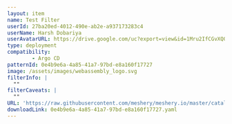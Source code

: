 ```yaml
---
layout: item
name: Test Filter
userId: 27ba20ed-4012-490e-ab2e-a937173283c4
userName: Harsh Dobariya
userAvatarURL: https://drive.google.com/uc?export=view&id=1Mru2IfCGvXQ0sMV2u0XTN7DGQVMWFRK_
type: deployment
compatibility: 
        - Argo CD
patternId: 0e4b9e6a-4a85-41a7-97bd-e8a160f17727
image: /assets/images/webassembly_logo.svg
filterInfo: |
  ""
filterCaveats: |
  ""
URL: 'https://raw.githubusercontent.com/meshery/meshery.io/master/catalog/0e4b9e6a-4a85-41a7-97bd-e8a160f17727.yaml'
downloadLink: 0e4b9e6a-4a85-41a7-97bd-e8a160f17727.yaml
---
```

